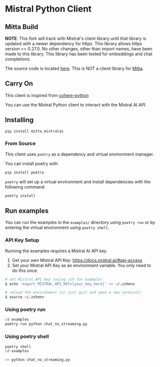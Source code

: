 # Mistral Python Client

## Mitta Build
**NOTE**: This fork will track with Mistral's client library until that library is updated with a newer dependency for httpx. This library allows httpx version >= 0.27.0. No other changes, other than import names, have been made to this library. This library has been tested for embeddings and chat completions.

The source code is located [here](https://github.com/MittaAI/client-python). This is NOT a client library for [Mitta](https://mitta.ai).


## Carry On
This client is inspired from [cohere-python](https://github.com/cohere-ai/cohere-python)

You can use the Mistral Python client to interact with the Mistral AI API.

## Installing

```bash
pip install mitta_mistralai
```

### From Source

This client uses `poetry` as a dependency and virtual environment manager.

You can install poetry with

```bash
pip install poetry
```

`poetry` will set up a virtual environment and install dependencies with the following command:

```bash
poetry install
```

## Run examples

You can run the examples in the `examples/` directory using `poetry run` or by entering the virtual environment using `poetry shell`.

### API Key Setup

Running the examples requires a Mistral AI API key.

1. Get your own Mistral API Key: <https://docs.mistral.ai/#api-access>
2. Set your Mistral API Key as an environment variable. You only need to do this once.

```bash
# set Mistral API Key (using zsh for example)
$ echo 'export MISTRAL_API_KEY=[your_key_here]' >> ~/.zshenv

# reload the environment (or just quit and open a new terminal)
$ source ~/.zshenv
```

### Using poetry run

```bash
cd examples
poetry run python chat_no_streaming.py
```

### Using poetry shell

```bash
poetry shell
cd examples

>> python chat_no_streaming.py
```
